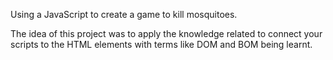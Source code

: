 Using a JavaScript to create a game to kill mosquitoes.

The idea of this project was to apply the knowledge related to connect your scripts to the HTML elements with terms like DOM and BOM being learnt.
